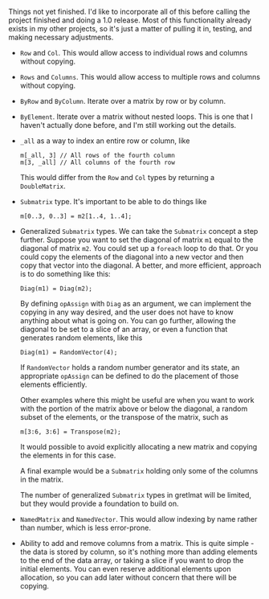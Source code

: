 Things not yet finished. I'd like to incorporate all of this before
calling the project finished and doing a 1.0 release. Most of this
functionality already exists in my other projects, so it's just a matter
of pulling it in, testing, and making necessary adjustments.

- `Row` and `Col`. This would allow access to individual rows and columns
    without copying.
- `Rows` and `Columns`. This would allow access to multiple rows and
    columns without copying.
- `ByRow` and `ByColumn`. Iterate over a matrix by row or by column.
- `ByElement`. Iterate over a matrix without nested loops. This is one
    that I haven't actually done before, and I'm still working out the
    details.
- `_all` as a way to index an entire row or column, like

    ```
    m[_all, 3] // All rows of the fourth column
    m[3, _all] // All columns of the fourth row
    ```
    
    This would differ from the `Row` and `Col` types by returning a `DoubleMatrix`.
- `Submatrix` type. It's important to be able to do things like
    
    ```
    m[0..3, 0..3] = m2[1..4, 1..4];
    ```
- Generalized `Submatrix` types. We can take the `Submatrix` concept a
    step further. Suppose you want to set the diagonal of matrix `m1`
    equal to the diagonal of matrix `m2`. You could set up a `foreach`
    loop to do that. Or you could copy the elements of the diagonal into
    a new vector and then copy that vector into the diagonal. A better,
    and more efficient, approach is to do something like this:
    
    ```
    Diag(m1) = Diag(m2);
    ```
    
    By defining `opAssign` with `Diag` as an argument, we can implement
    the copying in any way desired, and the user does not have
    to know anything about what is going on. You can go further, allowing
    the diagonal to be set to a slice of an array, or even a function
    that generates random elements, like this
    
    ```
    Diag(m1) = RandomVector(4);
    ```
    
    If `RandomVector` holds a random number generator and its state,
    an appropriate `opAssign` can be defined to do the placement of those
    elements efficiently.
    
    Other examples where this might be useful are when you want to work
    with the portion of the matrix above or below the diagonal, a random
    subset of the elements, or the transpose of the matrix, such as
    
    ```
    m[3:6, 3:6] = Transpose(m2);
    ```
    
    It would possible to avoid explicitly allocating a new matrix and
    copying the elements in for this case. 
    
    A final example would be a `Submatrix` holding only some of the columns
    in the matrix.
    
    The number of generalized
    `Submatrix` types in gretlmat will be limited, but they would provide a
    foundation to build on.
    
- `NamedMatrix` and `NamedVector`. This would allow indexing by name rather
    than number, which is less error-prone.
- Ability to add and remove columns from a matrix. This is quite simple - the data is
    stored by column, so it's nothing more than adding elements to the end
    of the data array, or taking a slice if you want to drop the initial
    elements. You can even reserve additional elements upon allocation,
    so you can add later without concern that there will be copying.
